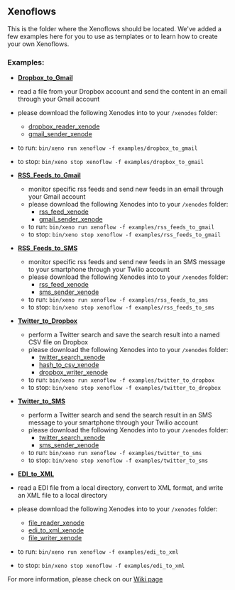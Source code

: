 ## Xenoflows

This is the folder where the Xenoflows should be located. We've added a few examples here for you to use as templates or to learn how to create your own Xenoflows.

### Examples:

* [__Dropbox_to_Gmail__](./examples/dropbox_to_gmail.yml)
 * read a file from your Dropbox account and send the content in an email through your Gmail account
  * please download the following Xenodes into to your `/xenodes` folder:
    * [dropbox_reader_xenode](https://github.com/Nodally/dropbox_reader_xenode)
    * [gmail_sender_xenode](https://github.com/Nodally/gmail_sender_xenode)
  * to run: `bin/xeno run xenoflow -f examples/dropbox_to_gmail`
  * to stop: `bin/xeno stop xenoflow -f examples/dropbox_to_gmail`


* [__RSS_Feeds_to_Gmail__](./examples/rss_feeds_to_gmail.yml)
  * monitor specific rss feeds and send new feeds in an email through your Gmail account
  * please download the following Xenodes into to your `/xenodes` folder:
    * [rss_feed_xenode](https://github.com/Nodally/rss_feed_xenode)
    * [gmail_sender_xenode](https://github.com/Nodally/gmail_sender_xenode)
  * to run: `bin/xeno run xenoflow -f examples/rss_feeds_to_gmail`
  * to stop: `bin/xeno stop xenoflow -f examples/rss_feeds_to_gmail`


* [__RSS_Feeds_to_SMS__](./examples/rss_feeds_to_sms.yml)
  * monitor specific rss feeds and send new feeds in an SMS message to your smartphone through your Twilio account
  * please download the following Xenodes into to your `/xenodes` folder:
    * [rss_feed_xenode](https://github.com/Nodally/rss_feed_xenode)
    * [sms_sender_xenode](https://github.com/Nodally/sms_sender_xenode)
  * to run: `bin/xeno run xenoflow -f examples/rss_feeds_to_sms`
  * to stop: `bin/xeno stop xenoflow -f examples/rss_feeds_to_sms`


* [__Twitter_to_Dropbox__](./examples/twitter_to_dropbox.yml)
  * perform a Twitter search and save the search result into a named CSV file on Dropbox
  * please download the following Xenodes into to your `/xenodes` folder:
    * [twitter_search_xenode](https://github.com/Nodally/twitter_search_xenode)
    * [hash_to_csv_xenode](https://github.com/Nodally/hash_to_csv_xenode)
    * [dropbox_writer_xenode](https://github.com/Nodally/dropbox_writer_xenode)
  * to run: `bin/xeno run xenoflow -f examples/twitter_to_dropbox`
  * to stop: `bin/xeno stop xenoflow -f examples/twitter_to_dropbox`


* [__Twitter_to_SMS__](./examples/twitter_to_sms.yml)
  * perform a Twitter search and send the search result in an SMS message to your smartphone through your Twilio account
  * please download the following Xenodes into to your `/xenodes` folder:
    * [twitter_search_xenode](https://github.com/Nodally/twitter_search_xenode)
    * [sms_sender_xenode](https://github.com/Nodally/sms_sender_xenode)
  * to run: `bin/xeno run xenoflow -f examples/twitter_to_sms`
  * to stop: `bin/xeno stop xenoflow -f examples/twitter_to_sms` 


* [__EDI_to_XML__](./examples/edi_to_xml.yml)
 * read a EDI file from a local directory, convert to XML format, and write an XML file to a local directory
  * please download the following Xenodes into to your `/xenodes` folder:
    * [file_reader_xenode](https://github.com/Nodally/file_reader_xenode)
    * [edi_to_xml_xenode](https://github.com/Nodally/edi_to_xml_xenode)
    * [file_writer_xenode](https://github.com/Nodally/file_writer_xenode)
  * to run: `bin/xeno run xenoflow -f examples/edi_to_xml`
  * to stop: `bin/xeno stop xenoflow -f examples/edi_to_xml`


For more information, please check on our [Wiki page](https://github.com/Nodally/xenograte-xct/wiki)
